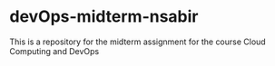 # devOps-midterm-nsabir
This is a repository for the midterm assignment for the course Cloud Computing and DevOps

